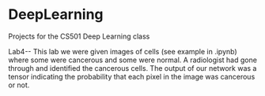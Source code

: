# DeepLearning
Projects for the CS501 Deep Learning class

Lab4-- This lab we were given images of cells (see example in .ipynb) where some were cancerous and some were normal. A radiologist 
had gone through and identified the cancerous cells. The output of our network was a tensor indicating the probability that each pixel
in the image was cancerous or not.

